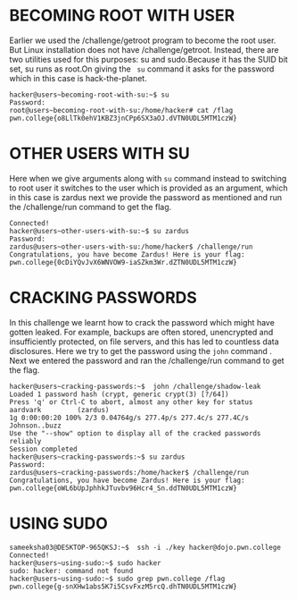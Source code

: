 # BECOMING ROOT WITH USER
Earlier we used the /challenge/getroot program to become the root user. But Linux installation does not have /challenge/getroot. Instead, there are two utilities used for this purposes: su and sudo.Because it has the SUID bit set, su runs as root.On giving the ``` su``` command it asks for the password which in this case is hack-the-planet.
```
hacker@users~becoming-root-with-su:~$ su
Password:
root@users~becoming-root-with-su:/home/hacker# cat /flag
pwn.college{o8LlTk0ehV1KBZ3jnCPp6SX3aOJ.dVTN0UDL5MTM1czW}
```


# OTHER USERS WITH SU

Here when we give arguments along with ``` su ``` command instead to switching to root user it switches to the user which is provided as an argument, which in this case is zardus next we provide the password as mentioned and run the /challenge/run command to get the flag.

```
Connected!
hacker@users~other-users-with-su:~$ su zardus
Password:
zardus@users~other-users-with-su:/home/hacker$ /challenge/run
Congratulations, you have become Zardus! Here is your flag:
pwn.college{0cDiYQvJvX6WNVOW9-iaSZkm3Wr.dZTN0UDL5MTM1czW}
```

# CRACKING PASSWORDS

In this challenge we learnt how to crack the password which might have gotten leaked. For example, backups are often stored, unencrypted and insufficiently protected, on file servers, and this has led to countless data disclosures. Here we try to get the password using the ``` john ``` command . Next we entered the password and ran the /challenge/run command to get the flag.

```
hacker@users~cracking-passwords:~$  john /challenge/shadow-leak
Loaded 1 password hash (crypt, generic crypt(3) [?/64])
Press 'q' or Ctrl-C to abort, almost any other key for status
aardvark         (zardus)
1g 0:00:00:20 100% 2/3 0.04764g/s 277.4p/s 277.4c/s 277.4C/s Johnson..buzz
Use the "--show" option to display all of the cracked passwords reliably
Session completed
hacker@users~cracking-passwords:~$ su zardus
Password:
zardus@users~cracking-passwords:/home/hacker$ /challenge/run
Congratulations, you have become Zardus! Here is your flag:
pwn.college{oWL6bUpJphhkJTuvbv96Hcr4_Sn.ddTN0UDL5MTM1czW}
```

# USING SUDO

```
sameeksha03@DESKTOP-965QKSJ:~$  ssh -i ./key hacker@dojo.pwn.college
Connected!
hacker@users~using-sudo:~$ sudo hacker
sudo: hacker: command not found
hacker@users~using-sudo:~$ sudo grep pwn.college /flag
pwn.college{g-snXHw1abs5K7i5CsvFxzM5rcQ.dhTN0UDL5MTM1czW}
```
